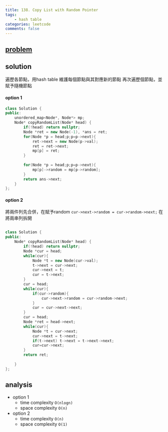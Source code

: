 ```yaml
---
title: 138. Copy List with Random Pointer
tags:
    - hash table
categories: leetcode
comments: false
---
```


## [problem](https://leetcode.com/problems/copy-list-with-random-pointer/)


## solution
遍歷各節點，用hash table 維護每個節點與其對應新的節點
再次遍歷個節點，並賦予隨機節點

#### option 1
```c++
class Solution {
public:
    unordered_map<Node*, Node*> mp;
    Node* copyRandomList(Node* head) {
        if(!head) return nullptr;
        Node *ret = new Node(-1), *ans = ret;
        for(Node *p = head;p;p=p->next){
            ret->next = new Node(p->val);
            ret = ret->next;
            mp[p] = ret;
        }
        
        for(Node *p = head;p;p=p->next){
            mp[p]->random = mp[p->random];
        }
        return ans->next;
    }
};
```

#### option 2 
將兩件列先合併，在賦予random
`cur->next->random = cur->random->next;`
在將兩串列拆開
```c++

class Solution {
public:
    Node* copyRandomList(Node* head) {
        if(!head) return nullptr;
        Node *cur = head;
        while(cur){
            Node *t = new Node(cur->val);
            t->next = cur->next;
            cur->next = t;
            cur = t->next;
        }
        cur = head;
        while(cur){
            if(cur->random){
                cur->next->random = cur->random->next;
            }
            cur = cur->next->next;
        }
        cur = head;
        Node *ret = head->next;
        while(cur){
            Node *t = cur->next;
            cur->next = t->next;
            if(t->next) t->next = t->next->next;
            cur=cur->next;
        }
        return ret;
        
    }
};
```
## analysis
- option 1
    - time complexity `O(nlogn)`
    - space complexity `O(n)`
- option 2
    - time complexity `O(n)`
    - space complexity `O(1)`